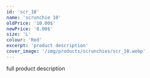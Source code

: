 ```yaml
---
id: 'scr_10'
name: 'scrunchie 10'
oldPrice: '10.00$'
newPrice: '8.00$'
size: 'L'
colour: 'Red'
excerpt: 'product description'
cover_image: '/img/products/scrunchies/scr_10.webp'
---
```

full product description
